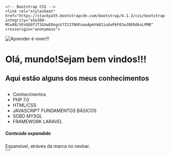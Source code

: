 
<!DOCTYPE html>
<html lang="pt-br">
  <head>
    <!-- Meta tags Obrigatórias -->
    <meta charset="utf-8">
    <meta name="viewport" content="width=device-width, initial-scale=1, shrink-to-fit=no">

    <!-- Bootstrap CSS -->
    <link rel="stylesheet" href="https://stackpath.bootstrapcdn.com/bootstrap/4.1.3/css/bootstrap.min.css" integrity="sha384-    MCw98/SFnGE8fJT3GXwEOngsV7Zt27NXFoaoApmYm81iuXoPkFOJwJ8ERdknLPMO" crossorigin="anonymous">
  </head>
  <body>
      <div class="container">
      <div class="media">
          <img src="" alt="Aprender é viver!!!">
      <div class="media-body">
            <h1>Olá, mundo!Sejam bem vindos!!!</h1>
            <h2>Aqui estão alguns dos meus conhecimentos<h2>
        </div>
        <div class="row">
          <div class="col">
            <ul class="list-group">
              <li class="list-group-item active">Conhecimentos</li>
              <li class="list-group-item">PHP 7.0</li>
              <li class="list-group-item">HTML/CSS</li>
              <li class="list-group-item">JAVASCRIPT FUNDAMENTOS BÁSICOS</li>
              <li class="list-group-item">SGBD MYSQL</li>
              <li class="list-group-item">FRAMEWORK LARAVEL</li>
            </ul>
          </div>
          <div class="col">  
          <div class="pos-f-t">
              <div class="collapse" id="navbarToggleExternalContent">
                <div class="bg-dark p-4">
                  <h5 class="text-white h4">Conteúdo expandido</h5>
                  <span class="text-muted">Expansível, atráves da marca no navbar.</span>
                </div>
              </div>
             <nav class="navbar navbar-dark bg-dark">
             <button class="navbar-toggler" type="button" data-toggle="collapse" data-target="#navbarToggleExternalContent" aria-controls="navbarToggleExternalContent" aria-                  expanded="false" aria-label="Alterna navegação">
             <span class="navbar-toggler-icon"></span>
             </button>
            </nav>
        </div>
        </div>   
      </div>
      </div>
      </div>
  </body>
</html>
